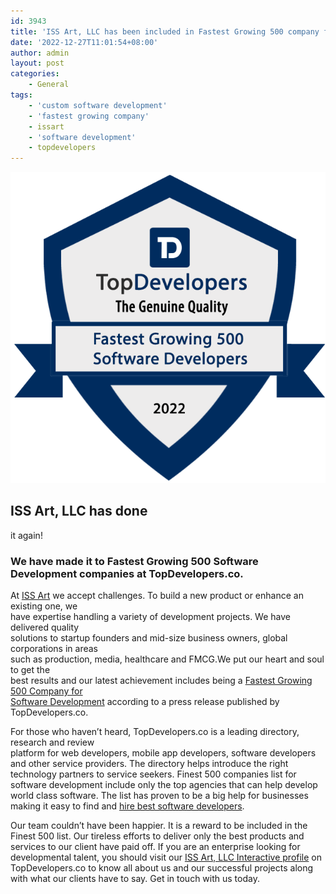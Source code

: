 ```yaml
---
id: 3943
title: 'ISS Art, LLC has been included in Fastest Growing 500 company for Software Development by TopDevelopers.co!'
date: '2022-12-27T11:01:54+08:00'
author: admin
layout: post
categories:
    - General
tags:
    - 'custom software development'
    - 'fastest growing company'
    - issart
    - 'software development'
    - topdevelopers
---
```


![](/static/img/2022/12/badge.png)

## ISS Art, LLC has done   
it again!

### We have made it to Fastest Growing 500 Software Development companies at TopDevelopers.co.

At [ISS Art](https://issart.com/) we accept challenges. To build a new product or enhance an existing one, we  
have expertise handling a variety of development projects. We have delivered quality  
solutions to startup founders and mid-size business owners, global corporations in areas  
such as production, media, healthcare and FMCG.We put our heart and soul to get the  
best results and our latest achievement includes being a [Fastest Growing 500 Company for  
Software Development](https://www.topdevelopers.co/press-releases/list-of-fastest-growing-500-software-developers-of-2022) according to a press release published by TopDevelopers.co.

For those who haven’t heard, TopDevelopers.co is a leading directory, research and review  
platform for web developers, mobile app developers, software developers and other service providers. The directory helps introduce the right technology partners to service seekers. Finest 500 companies list for software development include only the top agencies that can help develop world class software. The list has proven to be a big help for businesses making it easy to find and [hire best software developers](https://www.topdevelopers.co/directory/software-development-companies).

Our team couldn’t have been happier. It is a reward to be included in the Finest 500 list. Our tireless efforts to deliver only the best products and services to our client have paid off. If you are an enterprise looking for developmental talent, you should visit our [ISS Art, LLC Interactive profile](https://www.topdevelopers.co/profile/iss-art-llc) on TopDevelopers.co to know all about us and our successful projects along with what our clients have to say. Get in touch with us today.